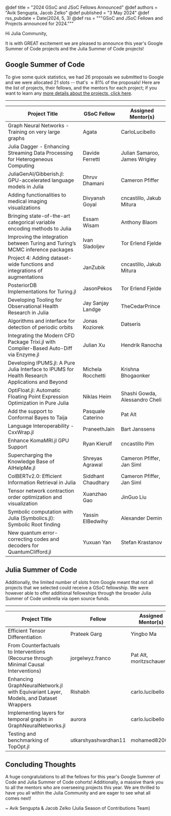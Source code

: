 @def title = "2024 GSoC and JSoC Fellows Announced"
@def authors = "Avik Sengupta, Jacob Zelko"
@def published = "3 May 2024"
@def rss_pubdate = Date(2024, 5, 3)
@def rss = """GSoC and JSoC Fellows and Projects announced for 2024."""

Hi Julia Community,

It is with GREAT excitement we are pleased to announce this year's Google Summer of Code projects and the Julia Summer of Code projects!

## Google Summer of Code

To give some quick statistics, we had $26$ proposals we submitted to Google and we were allocated $21$ slots -- that's $\approx 81\%$ of the proposals! Here are the list of projects, their fellows, and the mentors for each project; if you want to learn any [more details about the projects, click here](https://summerofcode.withgoogle.com/programs/2024/organizations/the-julia-language). 

---


| Project Title                                                                                    | GSoC Fellow        | Assigned Mentor(s)             |
|--------------------------------------------------------------------------------------------------|--------------------|--------------------------------|
| Graph Neural Networks - Training on very large graphs                                            | Agata              | CarloLucibello                 |
| Julia Dagger - Enhancing Streaming Data Processing for Heterogeneous Computing                   | Davide Ferretti    | Julian Samaroo, James Wrigley  |
| JuliaGenAI/Gibberish.jl: GPU-accelerated language models in Julia                                | Dhruv Dhamani      | Cameron Pfiffer                |
| Adding functionalities to medical imaging visualizations                                         | Divyansh Goyal     | cncastillo, Jakub Mitura       |
| Bringing state-of-the-art categorical variable encoding methods to Julia                         | Essam Wisam        | Anthony Blaom                  |
| Improving the integration between Turing and Turing’s MCMC inference packages                    | Ivan Sladoljev     | Tor Erlend Fjelde              |
| Project 4: Adding dataset-wide functions and integrations of augmentations                       | JanZubik           | cncastillo, Jakub Mitura       |
| PosteriorDB Implementations for Turing.jl                                                        | JasonPekos         | Tor Erlend Fjelde              |
| Developing Tooling for Observational Health Research in Julia                                    | Jay Sanjay Landge  | TheCedarPrince                 |
| Algorithms and interface for detection of periodic orbits                                        | Jonas Koziorek     | Datseris                       |
| Integrating the Modern CFD Package Trixi.jl with Compiler-Based Auto-Diff via Enzyme.jl          | Julian Xu          | Hendrik Ranocha                |
| Developing IPUMS.jl: A Pure Julia Interface to IPUMS for Health Research Applications and Beyond | Michela Rocchetti  | Krishna Bhogaonker             |
| OptiFloat.jl: Automatic Floating Point Expression Optimization in Pure Julia                     | Niklas Heim        | Shashi Gowda, Alessandro Cheli |
| Add the support to Conformal Bayes to Taija                                                      | Pasquale Caterino  | Pat Alt                        |
| Language Interoperability - CxxWrap.jl                                                           | PraneethJain       | Bart Janssens                  |
| Enhance KomaMRI.jl GPU Support                                                                   | Ryan Kierulf       | cncastillo Pim                 |
| Supercharging the Knowledge Base of AIHelpMe.jl                                                  | Shreyas Agrawal    | Cameron Pfiffer, Jan Siml      |
| ColBERTv2.0: Efficient Information Retrieval in Julia                                            | Siddhant Chaudhary | Cameron Pfiffer, Jan Siml      |
| Tensor network contraction order optimization and visualization                                  | Xuanzhao Gao       | JinGuo Liu                     |
| Symbolic computation with Julia (Symbolics.jl): Symbolic Root finding                            | Yassin ElBedwihy   | Alexander Demin                |
| New quantum error-correcting codes and decoders for QuantumClifford.jl                           | Yuxuan Yan         | Stefan Krastanov

## Julia Summer of Code

Additionally, the limited number of slots from Google meant that not all projects that we selected could receive a GSoC fellowship. We were however able to offer additional fellowships through the broader Julia Summer of Code umbrella via open source funds. 

---

| Project Title                                                                         | Fellow| Assigned Mentor(s)     |
|---------------------------------------------------------------------------------------|----------------------|------------------------|
| Efficient Tensor Differentiation                                                      | Prateek Garg         | Yingbo Ma              |
| From Counterfactuals to Interventions (Recourse through Minimal Causal Interventions) | jorgelwyz.franco     | Pat Alt, moritzschauer |
| Enhancing GraphNeuralNetwork.jl with Equivariant Layer, Models, and Dataset Wrappers  | Rishabh              | carlo.lucibello        |
| Implementing layers for temporal graphs in GraphNeuralNetworks.jl                     | aurora               | carlo.lucibello        |
| Testing and benchmarking of TopOpt.jl                                                 | utkarshyashvardhan11 | mohamed82008           |

## Concluding Thoughts

A huge congratulations to all the fellows for this year's Google Summer of Code and Julia Summer of Code cohorts! Additionally, a massive thank you to all the mentors who are overseeing projects this year. We are thrilled to have you all within the Julia Community and are eager to see what all comes next!

~ Avik Sengupta & Jacob Zelko 
  (Julia Season of Contributions Team)
